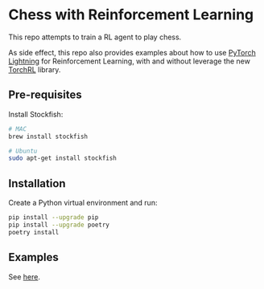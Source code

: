 # Chess with Reinforcement Learning

This repo attempts to train a RL agent to play chess.

As side effect, this repo also provides examples about how to use [PyTorch Lightning](https://lightning.ai/docs/pytorch/stable/) for Reinforcement Learning, with and without leverage the new [TorchRL](https://github.com/pytorch/rl) library.

## Pre-requisites

Install Stockfish:

```bash
# MAC
brew install stockfish
```

```bash
# Ubuntu
sudo apt-get install stockfish
```

## Installation

Create a Python virtual environment and run:

```bash
pip install --upgrade pip
pip install --upgrade poetry
poetry install
```

## Examples

See [here](./examples).
